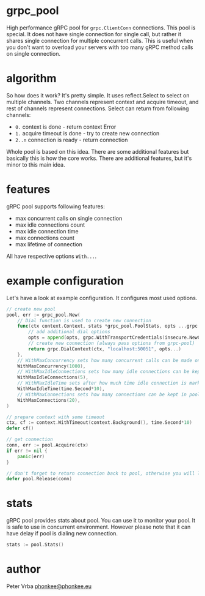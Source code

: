 # grpc_pool

High performance gRPC pool for `grpc.ClientConn` connections. 
This pool is special. It does not have single connection for single call, 
but rather it shares single connection for multiple concurrent calls. 
This is useful when you don't want to overload your servers with too many gRPC method calls on 
single connection.


# algorithm

So how does it work? It's pretty simple. It uses reflect.Select to select on multiple channels.
Two channels represent context and acquire timeout, and rest of channels represent connections.
Select can return from following channels:

* `0.` context is done - return context Error
* `1.` acquire timeout is done - try to create new connection
* `2..n` connection is ready - return connection

Whole pool is based on this idea. There are some additional features but basically this is how the core works.
There are additional features, but it's minor to this main idea.

# features

gRPC pool supports following features:

* max concurrent calls on single connection
* max idle connections count
* max idle connection time
* max connections count
* max lifetime of connection

All have respective options `With...`. 

# example configuration

Let's have a look at example configuration. It configures most used options.

```go
// create new pool
pool, err := grpc_pool.New(
    // Dial function is used to create new connection
    func(ctx context.Context, stats *grpc_pool.PoolStats, opts ...grpc.DialOption) (*grpc.ClientConn, error) {
        // add additional dial options
        opts = append(opts, grpc.WithTransportCredentials(insecure.NewCredentials()))
        // create new connection (always pass options from grpc-pool)
        return grpc.DialContext(ctx, "localhost:50051", opts...) 
    }, 
    // WithMaxConcurrency sets how many concurrent calls can be made on single connection 
    WithMaxConcurrency(1000),
    // WithMaxIdleConnections sets how many idle connections can be kept in pool
    WithMaxIdleConnections(5),
    // WithMaxIdleTime sets after how much time idle connection is marked as idle
    WithMaxIdleTime(time.Second*10),
    // WithMaxConnections sets how many connections can be kept in pool
    WithMaxConnections(20),
)

// prepare context with some timeout
ctx, cf := context.WithTimeout(context.Background(), time.Second*10)
defer cf()

// get connection
conn, err := pool.Acquire(ctx)
if err != nil {
	panic(err)
}

// don't forget to return connection back to pool, otherwise you will leak connections, and pool will be confused.
defer pool.Release(conn)
```

# stats

gRPC pool provides stats about pool. You can use it to monitor your pool. It is safe to use in concurrent environment.
However please note that it can have delay if pool is dialing new connection.

```go
stats := pool.Stats()
````


# author

Peter Vrba <phonkee@phonkee.eu>